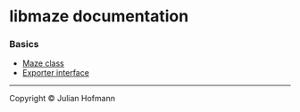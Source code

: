 # libmaze documentation

### Basics
- [Maze class](Maze.md)
- [Exporter interface](Exporter.md)

---
Copyright © Julian Hofmann
